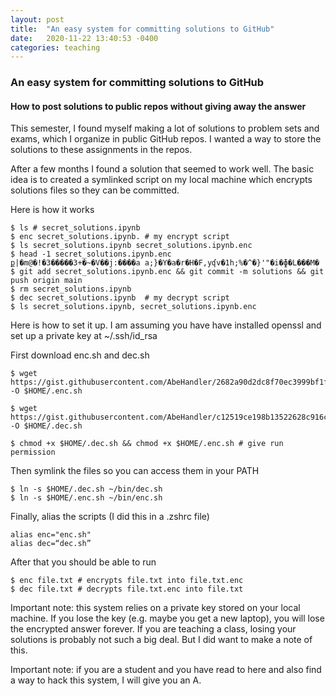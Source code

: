 ```yaml
---
layout: post
title:  "An easy system for committing solutions to GitHub"
date:   2020-11-22 13:40:53 -0400
categories: teaching 
---
```


### An easy system for committing solutions to GitHub
#### How to post solutions to public repos without giving away the answer

This semester, I found myself making a lot of solutions to problem sets and exams, which I organize in public GitHub repos. I wanted a way to store the solutions to these assignments in the repos.

After a few months I found a solution that seemed to work well. The basic idea is to created a symlinked script on my local machine which encrypts solutions files so they can be committed. 

Here is how it works 

```
$ ls # secret_solutions.ipynb
$ enc secret_solutions.ipynb. # my encrypt script
$ ls secret_solutions.ipynb secret_solutions.ipynb.enc
$ head -1 secret_solutions.ipynb.enc
ք|�m@�!�3�����3+�~�V��j:����a a;}�Y�a�r�H�F,yʠv�1h;%�^�}'"�i�ɸ�L���M�
$ git add secret_solutions.ipynb.enc && git commit -m solutions && git push origin main 
$ rm secret_solutions.ipynb
$ dec secret_solutions.ipynb  # my decrypt script
$ ls secret_solutions.ipynb, secret_solutions.ipynb.enc
```

Here is how to set it up. I am assuming you have have installed openssl and set up a private key at ~/.ssh/id_rsa

First download enc.sh and dec.sh

```
$ wget https://gist.githubusercontent.com/AbeHandler/2682a90d2dc8f70ec3999bf1f54cefa2/raw/f76875941e18f90701b7da4e092526c367e97aaf/enc.sh -O $HOME/.enc.sh

$ wget https://gist.githubusercontent.com/AbeHandler/c12519ce198b13522628c916c9084191/raw/c00938416060a14adc7850ea9c805414d4ecc9d5/dec.sh -O $HOME/.dec.sh
```

```
$ chmod +x $HOME/.dec.sh && chmod +x $HOME/.enc.sh # give run permission
```

Then symlink the files so you can access them in your PATH 

```
$ ln -s $HOME/.dec.sh ~/bin/dec.sh
$ ln -s $HOME/.enc.sh ~/bin/enc.sh
```

Finally, alias the scripts (I did this in a .zshrc file)

```
alias enc="enc.sh"
alias dec=“dec.sh”
```

After that you should be able to run 

```
$ enc file.txt # encrypts file.txt into file.txt.enc
$ dec file.txt # decrypts file.txt.enc into file.txt
```

Important note: this system relies on a private key stored on your local machine. If you lose the key (e.g. maybe you get a new laptop), you will lose the encrypted answer forever. If you are teaching a class, losing your solutions is probably not such a big deal. But I did want to make a note of this.

Important note: if you are a student and you have read to here and also find a way to hack this system, I will give you an A.